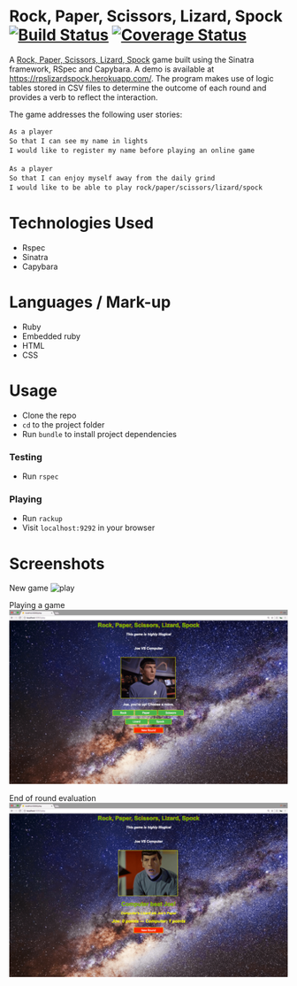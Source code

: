# Rock, Paper, Scissors, Lizard, Spock [![Build Status](https://travis-ci.org/joemaidman/rps-challenge.svg?branch=master)](https://travis-ci.org/joemaidman/rps-challenge) [![Coverage Status](https://coveralls.io/repos/github/makersacademy/rps-challenge/badge.svg?branch=zdajani)](https://coveralls.io/github/makersacademy/rps-challenge?branch=zdajani)

A [Rock, Paper, Scissors, Lizard, Spock](http://en.wikipedia.org/wiki/Rock-paper-scissors-lizard-Spock_) game built using the Sinatra framework, RSpec and Capybara. A demo is available at https://rpslizardspock.herokuapp.com/. The program makes use of logic tables stored in CSV files to determine the outcome of each round and provides a verb to reflect the interaction.

The game addresses the following user stories:
```sh
As a player
So that I can see my name in lights
I would like to register my name before playing an online game

As a player
So that I can enjoy myself away from the daily grind
I would like to be able to play rock/paper/scissors/lizard/spock
```

# Technologies Used
- Rspec
- Sinatra
- Capybara

# Languages / Mark-up
- Ruby
- Embedded ruby
- HTML
- CSS

# Usage
- Clone the repo
- `cd` to the project folder
- Run `bundle` to install project dependencies

### Testing
- Run `rspec`

### Playing
- Run `rackup`
- Visit `localhost:9292` in your browser

# Screenshots
New game
![play](https://github.com/joemaidman/rps-challenge/blob/master/screenshots/newgame.png)

Playing a game
![play](https://github.com/joemaidman/rps-challenge/blob/master/screenshots/play.png)

End of round evaluation
![play](https://github.com/joemaidman/rps-challenge/blob/master/screenshots/lose.png)
